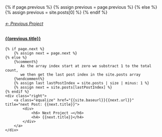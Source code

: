 <section id="more-work">
    {% if page.previous %}
        {% assign previous = page.previous %}
    {% else %}
        {% assign previous = site.posts[0] %}
    {% endif %}
    <div class="left">
        <a class="equalize" href="{{site.baseurl}}{{previous.url}}" title="Previous Post: {{previous.title}}">
            <div>
                <h6> ← Previous Project </h6>
                <h4> {{previous.title}} </h4>
            </div>
        </a>
    </div>

    {% if page.next %}
        {% assign next = page.next %}
    {% else %}
        {%comment%}
           As the array index start at zero we substract 1 to the total count,
           we then get the last post index in the site.posts array
        {%endcomment%}
        {% assign last lastPostIndex = site.posts | size | minus: 1 %}
        {% assign next = site.posts[lastPostIndex] %}
    {% endif %}
    <div class="right">
        <a class="equalize" href="{{site.baseurl}}{{next.url}}" title="next Post: {{next.title}}">
            <div>
                <h6> Next Project →</h6>
                <h4> {{next.title}}</h4>
            </div>
        </a>
    </div>
</section>